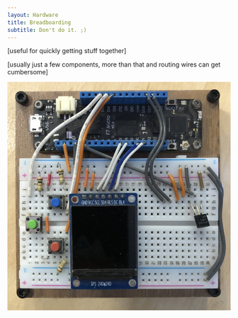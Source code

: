 ```yaml
---
layout: Hardware
title: Breadboarding
subtitle: Don't do it. ;)
---
```


[useful for quickly getting stuff together]

[usually just a few components, more than that and routing wires can get cumbersome]

![](Breadboard_Prototype.jpg)